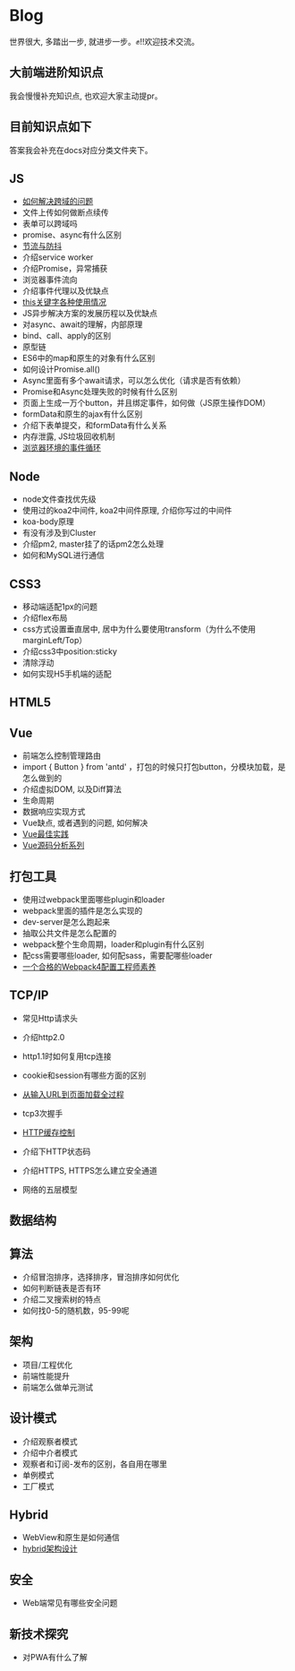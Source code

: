# Blog

世界很大, 多踏出一步, 就进步一步。✊!!欢迎技术交流。


## 大前端进阶知识点

我会慢慢补充知识点, 也欢迎大家主动提pr。


## 目前知识点如下

答案我会补充在docs对应分类文件夹下。

## JS

- [如何解决跨域的问题](https://github.com/NuoHui/fe-note/blob/master/docs/javascript/%E5%89%8D%E7%AB%AF%E8%B7%A8%E5%9F%9F.md)
- 文件上传如何做断点续传
- 表单可以跨域吗
- promise、async有什么区别
- [节流与防抖](https://github.com/NuoHui/fe-note/blob/master/docs/javascript/%E9%98%B2%E6%8A%96%E4%B8%8E%E8%8A%82%E6%B5%81.md)
- 介绍service worker
- 介绍Promise，异常捕获
- 浏览器事件流向
- 介绍事件代理以及优缺点
- [this关键字各种使用情况](https://github.com/NuoHui/fe-note/blob/master/docs/javascript/this%E5%85%B3%E9%94%AE%E5%AD%97%E5%90%84%E7%A7%8D%E4%BD%BF%E7%94%A8%E6%83%85%E5%86%B5.md)
- JS异步解决方案的发展历程以及优缺点
- 对async、await的理解，内部原理
- bind、call、apply的区别
- 原型链
- ES6中的map和原生的对象有什么区别
- 如何设计Promise.all()
- Async里面有多个await请求，可以怎么优化（请求是否有依赖）
- Promise和Async处理失败的时候有什么区别
- 页面上生成一万个button，并且绑定事件，如何做（JS原生操作DOM）
- formData和原生的ajax有什么区别
- 介绍下表单提交，和formData有什么关系
- 内存泄露, JS垃圾回收机制
- [浏览器环境的事件循环](https://github.com/NuoHui/fe-note/blob/master/docs/javascript/%E6%B5%8F%E8%A7%88%E5%99%A8%E7%8E%AF%E5%A2%83%E7%9A%84%E4%BA%8B%E4%BB%B6%E5%BE%AA%E7%8E%AF.md)


## Node

- node文件查找优先级
- 使用过的koa2中间件, koa2中间件原理, 介绍你写过的中间件
- koa-body原理
- 有没有涉及到Cluster
- 介绍pm2, master挂了的话pm2怎么处理
- 如何和MySQL进行通信

## CSS3

- 移动端适配1px的问题
- 介绍flex布局
- css方式设置垂直居中, 居中为什么要使用transform（为什么不使用marginLeft/Top）
- 介绍css3中position:sticky
- 清除浮动
- 如何实现H5手机端的适配


## HTML5



## Vue

- 前端怎么控制管理路由
- import { Button } from 'antd' ，打包的时候只打包button，分模块加载，是怎么做到的
- 介绍虚拟DOM, 以及Diff算法
- 生命周期
- 数据响应实现方式
- Vue缺点, 或者遇到的问题, 如何解决
- [Vue最佳实践](https://github.com/NuoHui/fe-note/blob/master/docs/vue/Vue%E6%9C%80%E4%BD%B3%E5%AE%9E%E8%B7%B5.md)
- [Vue源码分析系列](https://github.com/NuoHui/fe-note/tree/master/docs/vue)


## 打包工具

- 使用过webpack里面哪些plugin和loader
- webpack里面的插件是怎么实现的
- dev-server是怎么跑起来
- 抽取公共文件是怎么配置的
- webpack整个生命周期，loader和plugin有什么区别
- 配css需要哪些loader, 如何配sass，需要配哪些loader
- [一个合格的Webpack4配置工程师素养](https://github.com/NuoHui/fe-note/blob/master/docs/webpack/%E4%B8%80%E4%B8%AA%E5%90%88%E6%A0%BC%E7%9A%84Webpack4%E9%85%8D%E7%BD%AE%E5%B7%A5%E7%A8%8B%E5%B8%88%E7%B4%A0%E5%85%BB.md)


## TCP/IP

- 常见Http请求头
- 介绍http2.0
- http1.1时如何复用tcp连接
- cookie和session有哪些方面的区别
- [从输入URL到页面加载全过程](https://github.com/NuoHui/fe-note/blob/master/docs/tcpIp/network/%E7%BD%91%E7%BB%9C%E6%98%AF%E5%A6%82%E4%BD%95%E9%93%BE%E6%8E%A5%E7%9A%84.md)

- tcp3次握手
- [HTTP缓存控制](https://github.com/NuoHui/fe-note/blob/master/docs/tcpIp/HTTP%E7%BC%93%E5%AD%98.md)
- 介绍下HTTP状态码
- 介绍HTTPS, HTTPS怎么建立安全通道
- 网络的五层模型

## 数据结构

## 算法
- 介绍冒泡排序，选择排序，冒泡排序如何优化
- 如何判断链表是否有环
- 介绍二叉搜索树的特点
- 如何找0-5的随机数，95-99呢

## 架构

- 项目/工程优化
- 前端性能提升
- 前端怎么做单元测试


## 设计模式

- 介绍观察者模式
- 介绍中介者模式
- 观察者和订阅-发布的区别，各自用在哪里
- 单例模式
- 工厂模式

## Hybrid
- WebView和原生是如何通信
- [hybrid架构设计](https://github.com/NuoHui/fe-note/blob/master/docs/hybrid/hybrid%E6%9E%B6%E6%9E%84%E8%AE%BE%E8%AE%A1.md)


## 安全
- Web端常见有哪些安全问题

## 新技术探究
- 对PWA有什么了解





